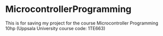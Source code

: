 # MicrocontrollerProgramming
This is for saving my project for the course Microcontroller Programming 10hp (Uppsala University course code: 1TE663)
